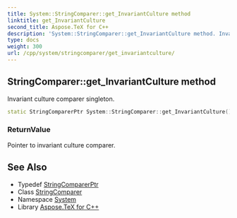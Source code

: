 ```yaml
---
title: System::StringComparer::get_InvariantCulture method
linktitle: get_InvariantCulture
second_title: Aspose.TeX for C++
description: 'System::StringComparer::get_InvariantCulture method. Invariant culture comparer singleton in C++.'
type: docs
weight: 300
url: /cpp/system/stringcomparer/get_invariantculture/
---
```

## StringComparer::get_InvariantCulture method


Invariant culture comparer singleton.

```cpp
static StringComparerPtr System::StringComparer::get_InvariantCulture()
```


### ReturnValue

Pointer to invariant culture comparer.

## See Also

* Typedef [StringComparerPtr](../../stringcomparerptr/)
* Class [StringComparer](../)
* Namespace [System](../../)
* Library [Aspose.TeX for C++](../../../)
